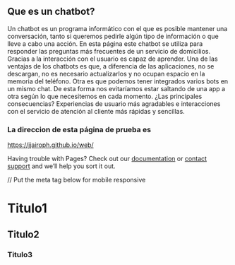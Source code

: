 ## Que es un chatbot?


Un chatbot es un programa informático con el que es posible mantener una conversación, tanto si queremos pedirle algún tipo de información o que lleve a cabo una acción. En esta página este chatbot se utiliza para responder las preguntas más frecuentes de un servicio de domicilios. Gracias a la interacción con el usuario es capaz de aprender.
Una de las ventajas de los chatbots es que, a diferencia de las aplicaciones, no se descargan, no es necesario actualizarlos y no ocupan espacio en la memoria del teléfono. Otra es que podemos tener integrados varios bots en un mismo chat. De esta forma nos evitaríamos estar saltando de una app a otra según lo que necesitemos en cada momento. ¿Las principales consecuencias? Experiencias de usuario más agradables e interacciones con el servicio de atención al cliente más rápidas y sencillas.

### La direccion de esta página de prueba es
https://jjairoph.github.io/web/


Having trouble with Pages? Check out our [documentation](https://help.github.com/categories/github-pages-basics/) or [contact support](https://github.com/contact) and we’ll help you sort it out.

<script src="https://cdn.cai.tools.sap/webchat/webchat.js"
channelId="45374742-6dc0-4401-984b-132562e8f776"
token="2b1dec673601878f2a4e70e28cda979e"
id="cai-webchat"
></script>

// Put the meta tag below for mobile responsive
<meta name="viewport" content="width=device-width">

# Titulo1
## Titulo2
### Titulo3


